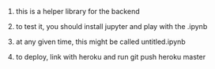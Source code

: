 1. this is a helper library for the backend
2. to test it, you should install jupyter and play with the .ipynb
3. at any given time, this might be called untitled.ipynb

4. to deploy, link with heroku and run git push heroku master
